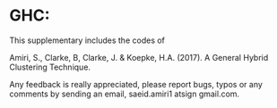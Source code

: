 # GHC: 
 This supplementary includes the codes of 
 
 Amiri, S., Clarke, B, Clarke, J. & Koepke, H.A. (2017). A General Hybrid Clustering Technique.

Any feedback is really appreciated, please report bugs, typos or any comments by sending an email, saeid.amiri1 atsign gmail.com. 
